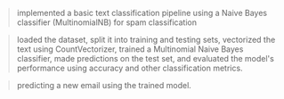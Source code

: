 > implemented a basic text classification pipeline using a 
  Naive Bayes classifier (MultinomialNB) for spam classification

> loaded the dataset, split it into training and testing sets, vectorized the text using CountVectorizer, trained a Multinomial Naive Bayes classifier, made predictions on the test set, and evaluated the model's performance using accuracy and other classification metrics.


> predicting a new email using the trained model.
